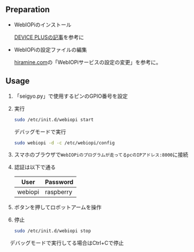 ## Preparation

* WebIOPiのインストール

    [DEVICE PLUSの記事](http://deviceplus.jp/hobby/raspberrypi_entry_030/)を参考に

* WebIOPiの設定ファイルの編集
    
    [hiramine.com](http://www.hiramine.com/physicalcomputing/raspberrypi/webiopi_callmacro.html)の「WebIOPiサービスの設定の変更」を参考に。


## Usage

1. 「seigyo.py」で使用するピンのGPIO番号を設定

1. 実行
    ```bash
    sudo /etc/init.d/webiopi start
    ```

    デバッグモードで実行
    ```bash
    sudo webiopi -d -c /etc/webiopi/config
    ```
 
1. スマホのブラウザで`WebIOPiのプログラムが走ってるpcのIPアドレス:8000`に接続

1. 認証は以下で通る

    | User |Password|
    |--------|------------|
    |webiopi|raspberry|
    
1. ボタンを押してロボットアームを操作

1. 停止
    ```bash
    sudo /etc/init.d/webiopi stop
    ```
    
    デバッグモードで実行してる場合はCtrl+Cで停止
    
